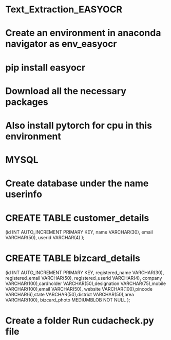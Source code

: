 # Text_Extraction_EASYOCR
# Create an environment in anaconda navigator as env_easyocr
# pip install easyocr
# Download all the necessary packages
# Also install pytorch for cpu in this environment

# MYSQL
# Create database under the name userinfo

# CREATE TABLE customer_details
  (id INT AUTO_INCREMENT PRIMARY KEY,
  name VARCHAR(30),
  email VARCHAR(50),
  userid VARCHAR(4)
  );
 
 # CREATE TABLE bizcard_details
  (id INT AUTO_INCREMENT PRIMARY KEY,
  registered_name VARCHAR(30),
  registered_email VARCHAR(50),
  registered_userid VARCHAR(4),
  company VARCHAR(100),cardholder VARCHAR(50),designation VARCHAR(75),mobile VARCHAR(100),email VARCHAR(50),
  website VARCHAR(100),pincode VARCHAR(6),state VARCHAR(50),district VARCHAR(50),area VARCHAR(100),
  bizcard_photo MEDIUMBLOB NOT NULL
  );
  
 # Create a folder Run cudacheck.py file 
